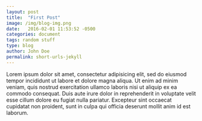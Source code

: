 ```yaml
---
layout: post
title:  "First Post"
image: /img/blog-img.png
date:   2016-02-01 11:53:52 -0500
categories: document
tags: random stuff
type: blog
author: John Doe
permalink: short-urls-jekyll
---
```

Lorem ipsum dolor sit amet, consectetur adipisicing elit, sed do eiusmod
tempor incididunt ut labore et dolore magna aliqua. Ut enim ad minim veniam,
quis nostrud exercitation ullamco laboris nisi ut aliquip ex ea commodo
consequat. Duis aute irure dolor in reprehenderit in voluptate velit esse
cillum dolore eu fugiat nulla pariatur. Excepteur sint occaecat cupidatat non
proident, sunt in culpa qui officia deserunt mollit anim id est laborum.
